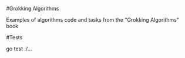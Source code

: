 #Grokking Algorithms

Examples of algorithms code and tasks from the "Grokking Algorithms" book

#Tests

go test ./...
